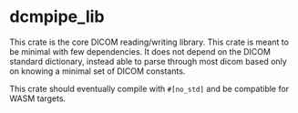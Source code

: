 # dcmpipe_lib

This crate is the core DICOM reading/writing library. This crate is meant to be minimal with few dependencies. It does
not depend on the DICOM standard dictionary, instead able to parse through most dicom based only on knowing a minimal
set of DICOM constants.

This crate should eventually compile with `#[no_std]` and be compatible for WASM targets.